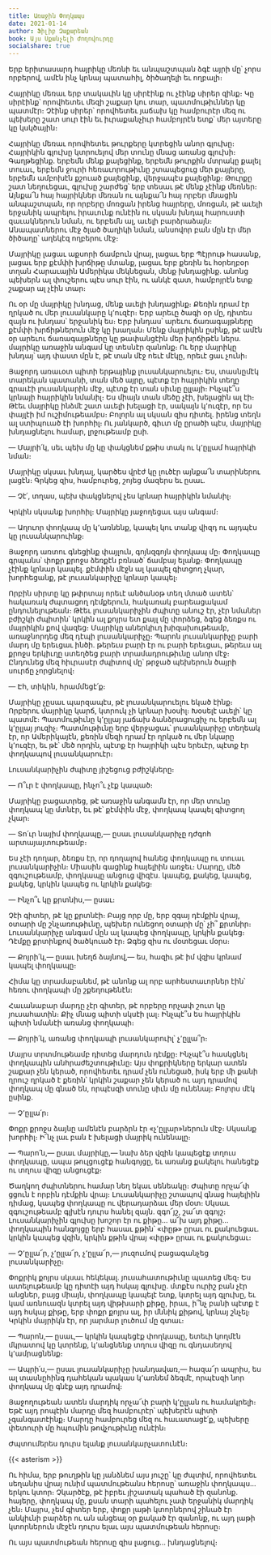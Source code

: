 ```yaml
---
title: Առաջին Փողկապս
date: 2021-01-14
author: Ֆիլիբ Զաքարեան
book: Այս Սքանչելի Ժողովուրդը
socialshare: true
---
```


Երբ երիտասարդ հայրիկը մեռնի եւ անպաշտպան ձգէ այրի մը՝ չորս որբերով, ամէն ինչ կրնայ պատահիլ, ծիծաղելի եւ ողբալի։

Հայրիկը մեռաւ երբ տակաւին կը սիրէինք ու չէինք սիրեր զինք։ Կը սիրէինք՝ որովհետեւ մեզի շաքար կու տար, պատմութիւններ կը պատմէր։ Չէինք սիրեր՝ որովհետեւ յաճախ կը համբուրէր մեզ ու պեխերը շատ սուր էին եւ իւրաքանչիւր համբոյրէն ետք՝ մեր այտերը կը կսկծային։

Հայրիկը մեռաւ որովհետեւ թուրքերը կտրեցին անոր գլուխը։ Հայրիկին գլուխը կտրուելով մեր տունը մնաց առանց գլուխի։ Գաղթեցինք. երբեմն մենք քալեցինք, երբեմն թուրքին մտրակը քալել տուաւ, երբեմն ջուրի հեռաւորութիւնը շտապեցուց մեր քայլերը, երբեմն ամբոխէն քշուած քալեցինք, վերջապէս քալեցինք։ Թուրքը շատ նեղուեցաւ, գլուխը շարժեց՝ երբ տեսաւ թէ մենք չէինք մեռներ։ Այնքա՜ն հայ հայրիկներ մեռան ու այնքա՜ն հայ որբեր մնացին անպաշտպան, որ որբերը մոռցան իրենց հայրերը, մոռցան, թէ աւելի երջանիկ ապրելու իրաւունք ունէին ու սկսան խնդալ հարուստի զաւակներուն նման, ու երբեմն ալ, աւելի բարձրաձայն։ Անապատներու մէջ ծլած ծաղիկի նման, անսովոր բան մըն էր մեր ծիծաղը՝ աղեկէզ ողբերու մէջ։

Մայրիկը լացաւ աքսորի ճամբուն վրայ, լացաւ երբ Պէյրութ հասանք, լացաւ երբ քէմփի խրճիթը մտանք, լացաւ երբ քեռին եւ հօրեղբօր տղան Հարաւային Ամերիկա մեկնեցան, մենք խնդացինք. անոնց պեխերն ալ փուշերու պէս սուր էին, ու անկէ զատ, համբոյրէն ետք շաքար ալ չէին տար։

Ու օր մը մայրիկը խնդաց, մենք աւելի խնդացինք։ Քեռին դրամ էր ղրկած ու մեր լուսանկարը կ՚ուզէր։ Երբ արեւը ծագի օր մը, դիտես զայն ու խնդաս՝ երջանիկ ես։ Երբ խնդաս՝ արեւու ճառագայթները քէմփի խրճիթներուն մէջ կը խաղան։ Մենք մայրիկին ըսինք, թէ ամէն օր արեւու ճառագայթները կը թափանցէին մեր խրճիթէն ներս. մայրիկը առաջին անգամ կը տեսնէր զանոնք։ Ու երբ մայրիկը խնդայ՝ այդ փաստ մըն է, թէ տան մէջ ոեւէ մէկը, որեւէ ցաւ չունի։

Յաջորդ առաւօտ պիտի երթայինք լուսանկարուելու։ Ես, տասնըմէկ տարեկան պատանի, տան մեծ այրը, պէտք էր հայրիկին տեղը գրաւէի լուսանկարին մէջ, պէտք էր տան սիւնը ըլլայի։ Ինչպէ՞ս կրնայի հայրիկին նմանիլ։ Ես միայն տան մեծը չէի, խելացին ալ էի։ Թէեւ մայրիկը ինձմէ շատ աւելի խելացի էր, սակայն կ՚ուզէր, որ ես փայլէի իմ ուշիմութեամբս։ Բոլորն ալ սկսան զիս դիտել. իրենց տեղն ալ ստիպուած էի խորհիլ։ Ու յանկարծ, գիւտ մը ըրածի պէս, մայրիկը խնդացնելու համար, լրջութեամբ ըսի.

— Մայրի՛կ, սեւ պեխ մը կը փակցնեմ քթիս տակ ու կ՚ըլլամ հայրիկի նման։

Մայրիկը սկսաւ խնդալ, կարծես վրէժ կը լուծէր այնքա՜ն տարիներու լացէն։ Գրկեց զիս, համբուրեց, շոյեց մազերս եւ ըսաւ.

— Չէ՛, տղաս, պեխ փակցնելով չես կրնար հայրիկին նմանիլ։

Կրկին սկսանք խորհիլ։ Մայրիկը յաջողեցաւ այս անգամ։

— Աղուոր փողկապ մը կ՚առնենք, կապել կու տանք վիզդ ու այդպէս կը լուսանկարուինք։

Յաջորդ առտու գնեցինք փայլուն, գոյնզգոյն փողկապ մը։ Փողկապը գրպանս՝ փոքր քրոջս ձեռքէն բռնած՝ ճամբայ ելանք։ Փողկապը չէինք կրնար կապել. քէմփին մէջն ալ կապել գիտցող չկար, խորհեցանք, թէ լուսանկարիչը կրնար կապել։

Որբին սիրտը կը թփրտայ որեւէ անծանօթ տեղ մտած ատեն՝ հակառակ ժպտացող դէմքերուն, հակառակ բարեացակամ ընդունելութեան։ Թէեւ լուսանկարիչին ժպիտը անուշ էր, չէր նմաներ բժիշկի ժպիտին՝ կրկին ալ քոյրս ետ քայլ մը փորձեց, ձգեց ձեռքս ու մայրիկին քով վազեց։ Մայրիկը աներկիւղ խիզախութեամբ, առաջնորդեց մեզ դէպի լուսանկարիչը։ Պարոն լուսանկարիչը բարի մարդ մը երեւցաւ ինծի. թերեւս բարի էր ու բարի երեւցաւ, թերեւս ալ քրոջս երկիւղը ստեղծեց բարի տրամադրութիւնը անոր մէջ։ Ընդունեց մեզ հիւրասէր ժպիտով մը՝ թրջած պեխերուն ծայրի սուրճը չորցնելով։

— Էհ, տիկին, հրամմեցէ՛ք։

Մայրիկը չըսաւ պարզապէս, թէ լուսանկարուելու եկած էինք։ Որբերու մայրիկը կարճ, կտրուկ չի կրնար խօսիլ։ Խօսելէ աւելի՝ կը պատմէ։ Պատմութիւնը կ՚ըլլայ յաճախ ձանձրացուցիչ ու երբեմն ալ կ՚ըլլայ յուզիչ։ Պատմութիւնը երբ վերջացաւ՝ լուսանկարիչը տեղեակ էր, որ Ամերիկայէն, քեռին մեզի դրամ էր ղրկած ու մեր նկարը կ՚ուզէր, եւ թէ՝ մեծ որդին, պէտք էր հայրիկի պէս երեւէր, պէտք էր փողկապով լուսանկարուէր։

Լուսանկարիչին ժպիտը յիշեցուց բժիշկները։

— Ո՞ւր է փողկապը, ինչո՞ւ չէք կապած։

Մայրիկը բացատրեց, թէ առաջին անգամն էր, որ մեր տունը փողկապ կը մտնէր, եւ թէ՝ քէմփին մէջ, փողկապ կապել գիտցող չկար։

— Տո՛ւր նայիմ փողկապը,— ըսաւ լուսանկարիչը դժգոհ արտայայտութեամբ։

Ես չէի դողար, ձեռքս էր, որ դողալով հանեց փողկապը ու տուաւ լուսանկարիչին։ Միասին գացինք հայելիին առջեւ։ Մարդը, մեծ զգուշութեամբ, փողկապը անցուց վիզէս. կապեց, քակեց, կապեց, քակեց, կրկին կապեց ու կրկին քակեց։

— Ինչո՞ւ կը քրտնիս,— ըսաւ։

Չէի գիտեր, թէ կը քրտնէի։ Բայց որբ մը, երբ զգայ դէմքին վրայ, օտարի մը շնչառութիւնը, պեխեր ունեցող օտարի մը՝ չի՞ քրտնիր։ Լուսանկարիչը անգամ մըն ալ կապեց փողկապը, կրկին քակեց։ Դէմքը քրտինքով ծածկուած էր։ Ձգեց զիս ու մօտեցաւ մօրս։

— Քոյրի՛կ,— ըսաւ խեղճ ձայնով,— ես, հազիւ թէ իմ վզիս կրնամ կապել փողկապը։

Հիմա կը տրամաբանեմ, թէ անոնք ալ որբ արհեստաւորներ էին՝ հեռու փողկապի մը շքեղութենէն։

Հաւանաբար մարդը չէր գիտեր, թէ որբերը որչափ շուտ կը յուսահատին։ Քիչ մնաց պիտի սկսէի լալ։ Ինչպէ՞ս ես հայրիկին պիտի նմանէի առանց փողկապի։

— Քոյրի՛կ, առանց փողկապի լուսանկարուիլ՝ չ՚ըլլա՞ր։

Մայրս տրտմութեամբ դիտեց մարդուն դէմքը։ Ինչպէ՞ս հասկցնել փողկապին անհրաժեշտութիւնը։ Այս փոքրիկները երկար ատեն շաքար չեն կերած, որովհետեւ դրամ չեն ունեցած, իսկ երբ մի քանի ղրուշ ղրկած է քեռին՝ կրկին շաքար չեն կերած ու այդ դրամով փողկապ մը գնած են, որպէսզի տունը սիւն մը ունենայ։ Բոլորս մէկ ըսինք.

— Չ՚ըլլա՛ր։

Փոքր քրոջս ձայնը ամենէն բարձրն էր «չ՚ըլլար»ներուն մէջ։ Սկսանք խորհիլ։ Ի՜նչ լաւ բան է խելացի մայրիկ ունենալը։

— Պարո՛ն,— ըսաւ մայրիկը,— նախ ձեր վզին կապեցէք տղուս փողկապը, ապա թուլցուցէք հանգոյցը, եւ առանց քակելու հանեցէք ու տղուս վիզը անցուցէք։

Ծաղկող ժպիտներու համար նեղ եկաւ սենեակը։ Ժպիտը որչա՜փ ցցուն է որբին դէմքին վրայ։ Լուսանկարիչը շտապով գնաց հայելիին դիմաց, կապեց փողկապը ու վերադարձաւ մեր մօտ։ Սկսաւ զգուշութեամբ գլխէն դուրս հանել զայն. զգո՜յշ, շա՜տ զգոյշ։ Լուսանկարիչին գլուխը խոշոր էր ու քիթը… ա՜խ այդ քիթը… փողկապին հանգոյցը երբ հասաւ քթին՝ «փըթ» ըրաւ ու քակուեցաւ. կրկին կապեց վզին, կրկին քթին վրայ «փըթ» ըրաւ ու քակուեցաւ։

— Չ՚ըլլա՜ր, չ՚ըլլա՜ր, չ՚ըլլա՜ր,— յուզումով բացագանչեց լուսանկարիչը։

Փոքրիկ քոյրս սկսաւ հեկեկալ. յուսահատութիւնը պատեց մեզ։ Ես ատելութեամբ կը դիտէի այդ հսկայ գլուխը. մտքէս ուրիշ բան չէր անցներ, բայց միայն, փողկապը կապելէ ետք, կտրել այդ գլուխը, եւ կամ առնուազն կտրել այդ վիթխարի քիթը, իրաւ, ի՞նչ բանի պէտք է այդ հսկայ քիթը, երբ փոքր քոյրս ալ, իր մննիկ քիթով, կրնայ շնչել։ Կրկին մայրիկն էր, որ յարմար լուծում մը գտաւ։

— Պարոն,— ըսաւ,— կրկին կապեցէք փողկապը, ետեւի կողմէն մկրատով կը կտրենք, կ՚անցնենք տղուս վիզը ու գնդասեղով կ՚ամրացնենք։

— Ապրի՛ս,— ըսաւ լուսանկարիչը խանդավառ,— հազա՜ր ապրիս, ես ալ տասնըհինգ դահեկան պակաս կ՚առնեմ ձեզմէ, որպէսզի նոր փողկապ մը գնէք այդ դրամով։

Յաջողութեան ատեն մարդիկ որչա՜փ բարի կ՚ըլլան ու համակրելի։ Եթէ այդ րոպէին մարդը մեզ համբուրէր՝ պեխերէն պիտի չգանգատէինք։ Մարդը համբուրեց մեզ ու հաւատացէ՛ք, պեխերը փետուրի մը հպումին թովչութիւնը ունէին։

Ժպտումերես դուրս ելանք լուսանկարչատունէն։

{{< asterism >}}

Ու հիմա, երբ թուղթին կը յանձնեմ այս յուշը՝ կը ժպտիմ, որովհետեւ սեղանիս վրայ ունիմ պատմութեանս հերոսը՝ առաջին փողկապս… երկու կտոր։ Չկարծէք, թէ իբրեւ յիշատակ պահած էի զանոնք. հայերը, փողկապ մը, քսան տարի պահելու չափ երջանիկ մարդիկ չեն։ Մայրս, չեմ գիտեր երբ, փոքր լաթի կտորներով շինած էր անկիւնի բարձեր ու ան անցեալ օր քակած էր զանոնք, ու այդ լաթի կտորներուն մէջէն դուրս ելաւ այս պատմութեան հերոսը։

Ու այս պատմութեան հերոսը զիս լացուց… խնդացնելով։
